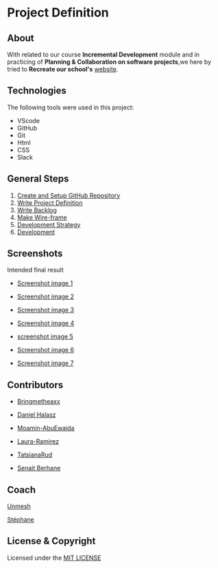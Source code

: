 # Project Definition

## About

With related to our course **Incremental Development** module and in practicing of **Planning & Collaboration on software projects**,we here by tried to **Recreate our school's** [website](https://hackyourfuture.be/).

## Technologies

The following tools were used in this project:

- VScode
- GitHub
- Git
- Html
- CSS
- Slack

## General Steps

  1. [Create and Setup GitHub Repository](https://github.com/lauraramirez220612/TeamFourHYF)
  2. [Write Project Definition](README.md)
  3. [Write Backlog](planning/backlog.md)
  4. [Make Wire-frame](planning/wireframe.md)
  5. [Development Strategy](planning/development-strategy.md)
  6. [Development](https://lauraramirez220612.github.io/TeamFourHYF/)

## Screenshots

Intended final result

- [Screenshot image 1](screenshots/Web%20capture_20-4-2021_165146_hackyourfuture.be.jpeg)
- [Screenshot image 2](screenshots/Web%20capture_20-4-2021_165220_hackyourfuture.be.jpeg)
- [Screenshot image 3](screenshots/Web%20capture_20-4-2021_165247_hackyourfuture.be.jpeg)

- [Screenshot image 4](screenshots/Web%20capture_20-4-2021_165345_hackyourfuture.be.jpeg)

- [screenshot image 5](screenshots/Web%20capture_20-4-2021_165443_hackyourfuture.be.jpeg)

- [Screenshot image 6](screenshots/Web%20capture_20-4-2021_165512_hackyourfuture.be.jpeg)
- [Screenshot image 7](screenshots/Web%20capture_20-4-2021_165538_docs.google.com.jpeg)

## Contributors

- [Bringmetheaxx](https://github.com/bringmetheaxx)

- [Daniel Halasz](https://github.com/danielhalasz)

- [Moamin-AbuEwaida](https://github.com/Moamin-AbuEwaida)

- [Laura-Ramirez](https://github.com/lauraramirez220612)

- [TatsianaRud](https://github.com/TatsianaRud)

- [Senait Berhane](https://github.com/Senait-coding)

## Coach

[Unmesh](https://github.com/unmeshvrije)

[Stéphane](https://github.com/snicoll)

## License & Copyright

Licensed under the [MIT LICENSE](https://github.com/lauraramirez220612/TeamFourHYF/blob/main/LICENSE)
